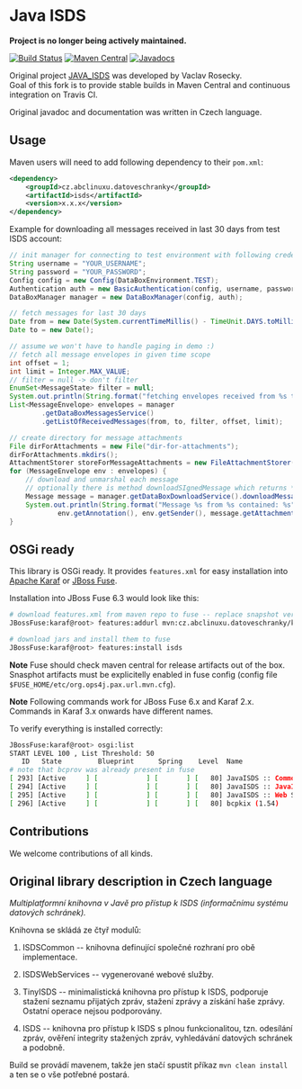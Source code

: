# Java ISDS

**Project is no longer being actively maintained.**

[![Build Status](https://travis-ci.org/czgov/java-isds.svg?branch=master)](https://travis-ci.org/czgov/java-isds)
[![Maven Central](https://maven-badges.herokuapp.com/maven-central/cz.abclinuxu.datoveschranky/isds/badge.svg)](https://maven-badges.herokuapp.com/maven-central/cz.abclinuxu.datoveschranky/isds)
[![Javadocs](http://javadoc.io/badge/cz.abclinuxu.datoveschranky/isds.svg)](http://javadoc.io/doc/cz.abclinuxu.datoveschranky/isds)

Original project [JAVA_ISDS](https://github.com/xrosecky/JAVA_ISDS) was developed by Vaclav Rosecky.  
Goal of this fork is to provide stable builds in Maven Central and continuous integration on Travis CI.

Original javadoc and documentation was written in Czech language.

## Usage

Maven users will need to add following dependency to their `pom.xml`:
```xml
<dependency>
    <groupId>cz.abclinuxu.datoveschranky</groupId>
    <artifactId>isds</artifactId>
    <version>x.x.x</version>
</dependency>
```

Example for downloading all messages received in last 30 days from test ISDS account:
```java
// init manager for connecting to test environment with following credentials
String username = "YOUR_USERNAME";
String password = "YOUR_PASSWORD";
Config config = new Config(DataBoxEnvironment.TEST);
Authentication auth = new BasicAuthentication(config, username, password);
DataBoxManager manager = new DataBoxManager(config, auth);

// fetch messages for last 30 days
Date from = new Date(System.currentTimeMillis() - TimeUnit.DAYS.toMillis(30));
Date to = new Date();

// assume we won't have to handle paging in demo :)
// fetch all message envelopes in given time scope
int offset = 1;
int limit = Integer.MAX_VALUE;
// filter = null -> don't filter
EnumSet<MessageState> filter = null;
System.out.println(String.format("fetching envelopes received from %s to %s", from, to));
List<MessageEnvelope> envelopes = manager
        .getDataBoxMessagesService()
        .getListOfReceivedMessages(from, to, filter, offset, limit);

// create directory for message attachments
File dirForAttachments = new File("dir-for-attachments");
dirForAttachments.mkdirs();
AttachmentStorer storeForMessageAttachments = new FileAttachmentStorer(dirForAttachments);
for (MessageEnvelope env : envelopes) {
    // download and unmarshal each message
    // optionally there is method downloadSIgnedMessage which returns *.zfo binary content
    Message message = manager.getDataBoxDownloadService().downloadMessage(env, storeForMessageAttachments);
    System.out.println(String.format("Message %s from %s contained: %s",
            env.getAnnotation(), env.getSender(), message.getAttachments()));
}
```

## OSGi ready
This library is OSGi ready. 
It provides `features.xml` for easy installation into 
[Apache Karaf](http://karaf.apache.org/) or [JBoss Fuse](https://developers.redhat.com/products/fuse/overview/).

Installation into JBoss Fuse 6.3 would look like this:  
```bash
# download features.xml from maven repo to fuse -- replace snapshot version for appropriate one
JBossFuse:karaf@root> features:addurl mvn:cz.abclinuxu.datoveschranky/karaf/1.0.0-SNAPSHOT/xml/features

# download jars and install them to fuse
JBossFuse:karaf@root> features:install isds
```

**Note** Fuse should check maven central for release artifacts out of the box.
Snasphot artifacts must be explicitelly enabled in fuse config (config file `$FUSE_HOME/etc/org.ops4j.pax.url.mvn.cfg`).

**Note** Following commands work for JBoss Fuse 6.x and Karaf 2.x. 
Commands in Karaf 3.x onwards have different names.


To verify everything is installed correctly:
```bash
JBossFuse:karaf@root> osgi:list
START LEVEL 100 , List Threshold: 50
   ID   State         Blueprint      Spring    Level  Name
# note that bcprov was already present in fuse
[ 293] [Active     ] [            ] [       ] [   80] JavaISDS :: Common (1.0.0.SNAPSHOT)
[ 294] [Active     ] [            ] [       ] [   80] JavaISDS :: JavaISDS (1.0.0.SNAPSHOT)
[ 295] [Active     ] [            ] [       ] [   80] JavaISDS :: Web Services (1.0.0.SNAPSHOT)
[ 296] [Active     ] [            ] [       ] [   80] bcpkix (1.54)
```

## Contributions
We welcome contributions of all kinds. 

## Original library description in Czech language

*Multiplatformní knihovna v Javě pro přístup k ISDS (informačnímu systému datových schránek).*

Knihovna se skládá ze čtyř modulů:

1) ISDSCommon -- knihovna definující společné rozhraní pro obě implementace.

3) ISDSWebServices -- vygenerované webové služby.

2) TinyISDS -- minimalistická knihovna pro přístup k ISDS, podporuje stažení
seznamu přijatých zpráv, stažení zprávy a získání haše zprávy. Ostatní operace
nejsou podporovány.

4) ISDS -- knihovna pro přístup k ISDS s plnou funkcionalitou, tzn.
odesílání zpráv, ověření integrity stažených zpráv, vyhledávání datových
schránek a podobně.

Build se provádí mavenem, takže jen stačí spustit příkaz `mvn clean install` a ten se
o vše potřebné postará.
